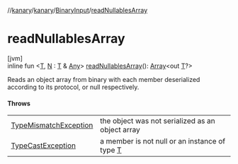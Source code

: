 //[kanary](../../../index.md)/[kanary](../index.md)/[BinaryInput](index.md)/[readNullablesArray](read-nullables-array.md)

# readNullablesArray

[jvm]\
inline fun &lt;[T](read-nullables-array.md), [N](read-nullables-array.md) : [T](read-nullables-array.md) &amp; [Any](https://kotlinlang.org/api/latest/jvm/stdlib/kotlin/-any/index.html)&gt; [readNullablesArray](read-nullables-array.md)(): [Array](https://kotlinlang.org/api/latest/jvm/stdlib/kotlin/-array/index.html)&lt;out [T](read-nullables-array.md)?&gt;

Reads an object array from binary with each member deserialized according to its protocol, or null respectively.

#### Throws

| | |
|---|---|
| [TypeMismatchException](../-type-mismatch-exception/index.md) | the object was not serialized as an object array |
| [TypeCastException](https://kotlinlang.org/api/latest/jvm/stdlib/kotlin/-type-cast-exception/index.html) | a member is not null or an instance of type [T](read-nullables-array.md) |
